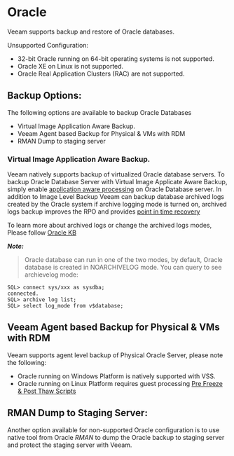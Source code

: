 # Oracle 

Veeam supports backup and restore of Oracle databases.

Unsupported Configuration:
-	32-bit Oracle running on 64-bit operating systems is not supported.
-	Oracle XE on Linux is not supported.
-	Oracle Real Application Clusters (RAC) are not supported.

## Backup Options:
The following options are available to backup Oracle Databases
-	Virtual Image Application Aware Backup.
-	Veeam Agent based Backup for Physical & VMs with RDM
-	RMAN Dump to staging server

### Virtual Image Application Aware Backup.
Veeam natively supports backup of virtualized Oracle database servers.
To backup Oracle Database Server with Virtual Image Applicate Aware Backup, simply enable [application aware processing]( https://helpcenter.veeam.com/docs/backup/vsphere/application_aware_processing.html?ver=95) on Oracle Database server. In addition to Image Level Backup Veeam can backup database archived logs created by the Oracle system if archive logging mode is turned on, archived logs backup improves the RPO and provides [point in time recovery]( https://helpcenter.veeam.com/docs/backup/explorers/veo_rest_scenario_2_pt_time.html?ver=95) 

To learn more about archived logs or change the archived logs modes, Please follow [Oracle KB]( https://docs.oracle.com/cd/B19306_01/server.102/b14231/archredo.htm#i1006184) 

**_Note:_**
> Oracle database can run in one of the two modes, by default, Oracle database is created in NOARCHIVELOG mode. You can query to see archievelog mode:
```
SQL> connect sys/xxx as sysdba;
connected.
SQL> archive log list;
SQL> select log_mode from v$database;
```
## Veeam Agent based Backup for Physical & VMs with RDM
Veeam supports agent level backup of Physical Oracle Server, please note the following:
-	Oracle running on Windows Platform is natively supported with VSS.
-	Oracle running on Linux Platform requires guest processing [Pre Freeze & Post Thaw Scripts]( https://helpcenter.veeam.com/docs/backup/vsphere/pre_post_scripts.html?ver=95) 
## RMAN Dump to Staging Server:
Another option available for non-supported Oracle configuration is to use native tool from Oracle *RMAN* to dump the Oracle backup to staging server and protect the staging server with Veeam.
